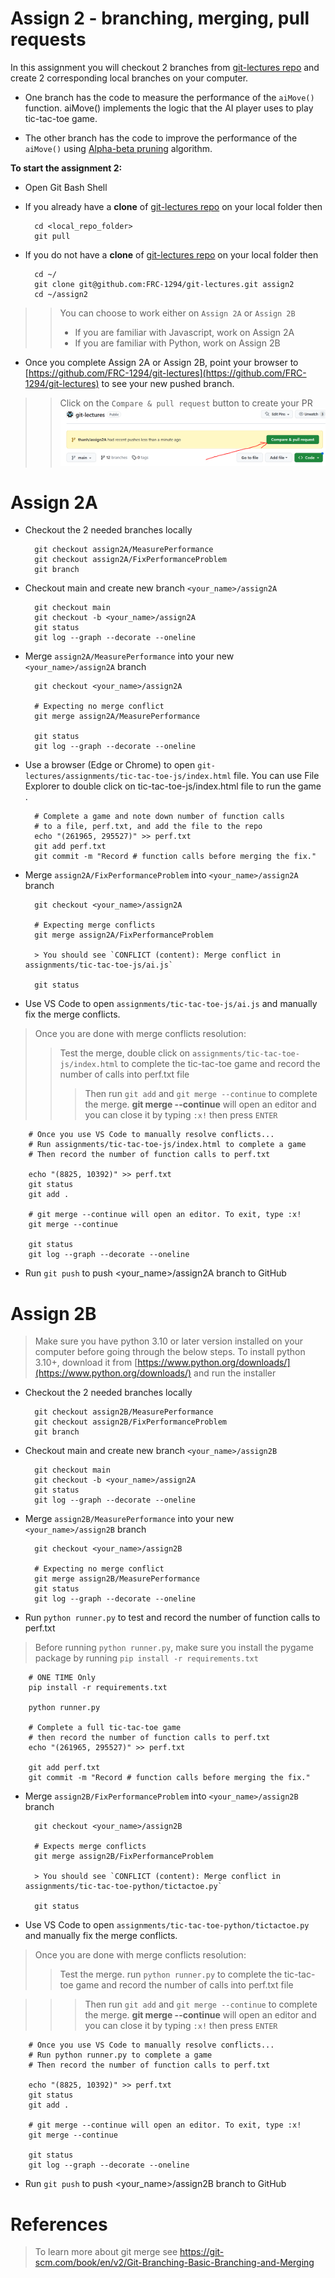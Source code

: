 # Assign 2 - branching, merging, pull requests

In this assignment you will checkout 2 branches from  [git-lectures repo](https://github.com/FRC-1294/git-lectures) and create 2 corresponding local branches on your computer.

- One branch has the code to measure the performance of the `aiMove()` function. aiMove() implements the logic that the AI player uses to play tic-tac-toe game. 

- The other branch has the code to improve the performance of the `aiMove()` using [Alpha-beta pruning](https://en.wikipedia.org/wiki/Alpha%E2%80%93beta_pruning) algorithm.

**To start the assignment 2:**

- Open Git Bash Shell
- If you already have a **clone** of [git-lectures repo](https://github.com/FRC-1294/git-lectures) on your local folder then 

        cd <local_repo_folder>
        git pull 

- If you do not have a **clone** of [git-lectures repo](https://github.com/FRC-1294/git-lectures) on your local folder then 

        cd ~/
        git clone git@github.com:FRC-1294/git-lectures.git assign2
        cd ~/assign2

>>You can choose to work either on `Assign 2A` or `Assign 2B`
>>- If you are familiar with Javascript, work on Assign 2A 
>>- If you are familiar with Python, work on Assign 2B

- Once you complete Assign 2A or Assign 2B, point your browser to [https://github.com/FRC-1294/git-lectures](https://github.com/FRC-1294/git-lectures) to see your new pushed branch. 

>> Click on the `Compare & pull request` button to create your PR
>> ![](PR.PNG)

# Assign 2A

- Checkout the 2 needed branches locally

        git checkout assign2A/MeasurePerformance
        git checkout assign2A/FixPerformanceProblem
        git branch 

- Checkout main and create new branch `<your_name>/assign2A`

        git checkout main
        git checkout -b <your_name>/assign2A
        git status
        git log --graph --decorate --oneline

- Merge `assign2A/MeasurePerformance` into your new `<your_name>/assign2A` branch

        git checkout <your_name>/assign2A

        # Expecting no merge conflict
        git merge assign2A/MeasurePerformance

        git status
        git log --graph --decorate --oneline

- Use a browser (Edge or Chrome) to open `git-lectures/assignments/tic-tac-toe-js/index.html` file. You can use File Explorer to double click on tic-tac-toe-js/index.html file to run the game .

        # Complete a game and note down number of function calls
        # to a file, perf.txt, and add the file to the repo
        echo "(261965, 295527)" >> perf.txt
        git add perf.txt
        git commit -m "Record # function calls before merging the fix."

- Merge `assign2A/FixPerformanceProblem` into `<your_name>/assign2A` branch

        git checkout <your_name>/assign2A

        # Expecting merge conflicts 
        git merge assign2A/FixPerformanceProblem

        > You should see `CONFLICT (content): Merge conflict in assignments/tic-tac-toe-js/ai.js`

        git status

- Use VS Code to open `assignments/tic-tac-toe-js/ai.js` and manually fix the merge conflicts.
> Once you are done with merge conflicts resolution:
>> Test the merge, double click on `assignments/tic-tac-toe-js/index.html` to complete the tic-tac-toe game and record the number of calls into perf.txt file
>>> Then run `git add` and `git merge --continue` to complete the merge. **git merge --continue** will open an editor and you can close it by typing `:x!` then press `ENTER`

        # Once you use VS Code to manually resolve conflicts...
        # Run assignments/tic-tac-toe-js/index.html to complete a game
        # Then record the number of function calls to perf.txt

        echo "(8825, 10392)" >> perf.txt
        git status
        git add .

        # git merge --continue will open an editor. To exit, type :x!
        git merge --continue

        git status
        git log --graph --decorate --oneline

- Run `git push` to push <your_name>/assign2A branch to GitHub

# Assign 2B

> Make sure you have python 3.10 or later version installed on your computer before going through the below steps. To install python 3.10+, download it from [https://www.python.org/downloads/](https://www.python.org/downloads/) and run the installer

- Checkout the 2 needed branches locally

        git checkout assign2B/MeasurePerformance
        git checkout assign2B/FixPerformanceProblem
        git branch 

- Checkout main and create new branch `<your_name>/assign2B`

        git checkout main
        git checkout -b <your_name>/assign2A
        git status
        git log --graph --decorate --oneline

- Merge `assign2B/MeasurePerformance` into your new `<your_name>/assign2B` branch

        git checkout <your_name>/assign2B

        # Expecting no merge conflict
        git merge assign2B/MeasurePerformance
        git status
        git log --graph --decorate --oneline

- Run `python runner.py` to test and record the number of function calls to perf.txt
> Before running `python runner.py`, make sure you install the pygame package by running `pip install -r requirements.txt` 

        # ONE TIME Only
        pip install -r requirements.txt

        python runner.py

        # Complete a full tic-tac-toe game
        # then record the number of function calls to perf.txt
        echo "(261965, 295527)" >> perf.txt

        git add perf.txt
        git commit -m "Record # function calls before merging the fix."

- Merge `assign2B/FixPerformanceProblem` into `<your_name>/assign2B` branch

        git checkout <your_name>/assign2B

        # Expects merge conflicts 
        git merge assign2B/FixPerformanceProblem

        > You should see `CONFLICT (content): Merge conflict in assignments/tic-tac-toe-python/tictactoe.py`

        git status

- Use VS Code to open `assignments/tic-tac-toe-python/tictactoe.py` and manually fix the merge conflicts.

> Once you are done with merge conflicts resolution:
>> Test the merge. run `python runner.py` to complete the tic-tac-toe game and record the number of calls into perf.txt file

>>> Then run `git add` and `git merge --continue` to complete the merge. **git merge --continue** will open an editor and you can close it by typing `:x!` then press `ENTER`

        # Once you use VS Code to manually resolve conflicts...
        # Run python runner.py to complete a game
        # Then record the number of function calls to perf.txt

        echo "(8825, 10392)" >> perf.txt
        git status
        git add .

        # git merge --continue will open an editor. To exit, type :x!
        git merge --continue

        git status
        git log --graph --decorate --oneline

- Run `git push` to push <your_name>/assign2B branch to GitHub

# References 
> To learn more about git merge see https://git-scm.com/book/en/v2/Git-Branching-Basic-Branching-and-Merging
